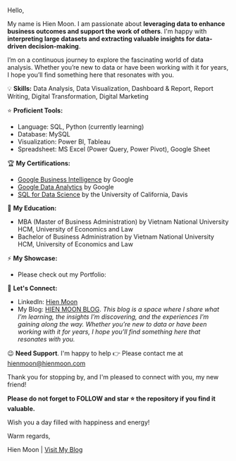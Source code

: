 Hello,

My name is Hien Moon. I am passionate about **leveraging data to enhance business outcomes and support the work of others**. I'm happy with **interpreting large datasets and extracting valuable insights for data-driven decision-making**. 

I’m on a continuous journey to explore the fascinating world of data analysis. Whether you’re new to data or have been working with it for years, I hope you’ll find something here that resonates with you.

💡 **Skills:** Data Analysis, Data Visualization, Dashboard & Report, Report Writing, Digital Transformation, Digital Marketing

⭐ **Proficient Tools:** 
+ Language: SQL, Python (currently learning)
+ Database: MySQL
+ Visualization: Power BI, Tableau
+ Spreadsheet: MS Excel (Power Query, Power Pivot), Google Sheet

🏆 **My Certifications:**
+ [Google Business Intelligence](https://www.coursera.org/account/accomplishments/professional-cert/D3XDQCBXMUJH) by Google
+ [Google Data Analytics](https://www.coursera.org/account/accomplishments/verify/TDLLKWBE9BRH) by Google
+ [SQL for Data Science](https://www.coursera.org/account/accomplishments/verify/DYV8GA4AZKEX) by the University of California, Davis

🌻 **My Education:**
+ MBA (Master of Business Administration) by Vietnam National University HCM, University of Economics and Law
+ Bachelor of Business Administration by Vietnam National University HCM, University of Economics and Law

⚡ **My Showcase:**
+ Please check out my Portfolio:

👋 **Let's Connect:**
+ LinkedIn: [Hien Moon](https://www.linkedin.com/in/hiennt1017/)
+ My Blog: [HIEN MOON BLOG](https://hienmoon.com/?utm_source=github&utm_medium=readme). _This blog is a space where I share what I’m learning, the insights I’m discovering, and the experiences I’m gaining along the way. Whether you’re new to data or have been working with it for years, I hope you’ll find something here that resonates with you._

😉 **Need Support**. I'm happy to help 👉 Please contact me at hienmoon@hienmoon.com

Thank you for stopping by, and I'm pleased to connect with you, my new friend!

**Please do not forget to FOLLOW and star ⭐ the repository if you find it valuable.**

Wish you a day filled with happiness and energy!

Warm regards,

Hien Moon | [Visit My Blog](https://hienmoon.com/?utm_source=github&utm_medium=readme)
